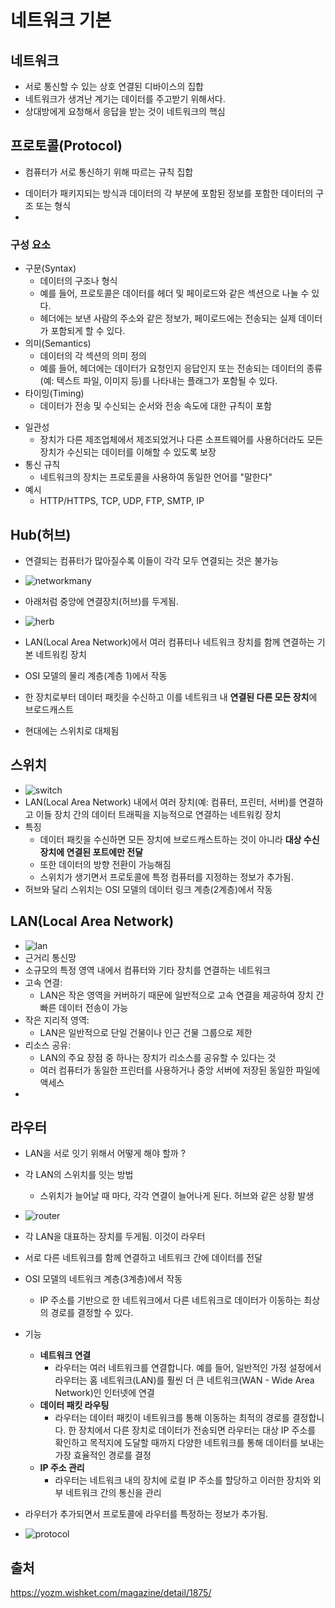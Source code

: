 # 네트워크 기본

## 네트워크
- 서로 통신할 수 있는 상호 연결된 디바이스의 집합
- 네트워크가 생겨난 계기는 데이터를 주고받기 위해서다.
- 상대방에게 요청해서 응답을 받는 것이 네트워크의 핵심

## 프로토콜(Protocol)
- 컴퓨터가 서로 통신하기 위해 따르는 규칙 집합
* 데이터가 패키지되는 방식과 데이터의 각 부분에 포함된 정보를 포함한 데이터의 구조 또는 형식
* 
### 구성 요소
- 구문(Syntax)
  - 데이터의 구조나 형식 
  - 예를 들어, 프로토콜은 데이터를 헤더 및 페이로드와 같은 섹션으로 나눌 수 있다.
  - 헤더에는 보낸 사람의 주소와 같은 정보가, 페이로드에는 전송되는 실제 데이터가 포함되게 할 수 있다.
- 의미(Semantics)
  - 데이터의 각 섹션의 의미 정의
  - 예를 들어, 헤더에는 데이터가 요청인지 응답인지 또는 전송되는 데이터의 종류(예: 텍스트 파일, 이미지 등)를 나타내는 플래그가 포함될 수 있다.
- 타이밍(Timing)
  - 데이터가 전송 및 수신되는 순서와 전송 속도에 대한 규칙이 포함

* 일관성
  * 장치가 다른 제조업체에서 제조되었거나 다른 소프트웨어를 사용하더라도 모든 장치가 수신되는 데이터를 이해할 수 있도록 보장
* 통신 규칙
  * 네트워크의 장치는 프로토콜을 사용하여 동일한 언어를 "말한다"
* 예시
  * HTTP/HTTPS, TCP, UDP, FTP, SMTP, IP

## Hub(허브)
* 연결되는 컴퓨터가 많아질수록 이들이 각각 모두 연결되는 것은 불가능
* ![networkmany](../../images/Cs/networkmany.png)

* 아래처럼 중앙에 연결장치(허브)를 두게됨.
* ![herb](../../images/Cs/herb.png)

*  LAN(Local Area Network)에서 여러 컴퓨터나 네트워크 장치를 함께 연결하는 기본 네트워킹 장치
*  OSI 모델의 물리 계층(계층 1)에서 작동
*  한 장치로부터 데이터 패킷을 수신하고 이를 네트워크 내 **연결된 다른 모든 장치**에 브로드캐스트
*  현대에는 스위치로 대체됨

## 스위치
* ![switch](../../images/Cs/switch.png)
* LAN(Local Area Network) 내에서 여러 장치(예: 컴퓨터, 프린터, 서버)를 연결하고 이들 장치 간의 데이터 트래픽을 지능적으로 연결하는 네트워킹 장치
* 특징
  * 데이터 패킷을 수신하면 모든 장치에 브로드캐스트하는 것이 아니라 **대상 수신 장치에 연결된 포트에만 전달**
  * 또한 데이터의 방향 전환이 가능해짐
  * 스위치가 생기면서 프로토콜에 특정 컴퓨터를 지정하는 정보가 추가됨.
* 허브와 달리 스위치는 OSI 모델의 데이터 링크 계층(2계층)에서 작동

## LAN(Local Area Network)
* ![lan](../../images/Cs/lan.png)
* 근거리 통신망
* 소규모의 특정 영역 내에서 컴퓨터와 기타 장치를 연결하는 네트워크
* 고속 연결: 
  * LAN은 작은 영역을 커버하기 때문에 일반적으로 고속 연결을 제공하여 장치 간 빠른 데이터 전송이 가능
* 작은 지리적 영역: 
  * LAN은 일반적으로 단일 건물이나 인근 건물 그룹으로 제한
* 리소스 공유: 
  * LAN의 주요 장점 중 하나는 장치가 리소스를 공유할 수 있다는 것
  * 여러 컴퓨터가 동일한 프린터를 사용하거나 중앙 서버에 저장된 동일한 파일에 액세스
* 

## 라우터 
* LAN을 서로 잇기 위해서 어떻게 해야 할까 ? 
* 각 LAN의 스위치를 잇는 방법 
  * 스위치가 늘어날 때 마다, 각각 연결이 늘어나게 된다. 허브와 같은 상황 발생
* ![router](../../images/Cs/router2.png)

* 각 LAN을 대표하는 장치를 두게됨. 이것이 라우터
* 서로 다른 네트워크를 함께 연결하고 네트워크 간에 데이터를 전달
* OSI 모델의 네트워크 계층(3계층)에서 작동
  *  IP 주소를 기반으로 한 네트워크에서 다른 네트워크로 데이터가 이동하는 최상의 경로를 결정할 수 있다.
* 기능
  * **네트워크 연결**
    * 라우터는 여러 네트워크를 연결합니다. 예를 들어, 일반적인 가정 설정에서 라우터는 홈 네트워크(LAN)를 훨씬 더 큰 네트워크(WAN - Wide Area Network)인 인터넷에 연결
  * **데이터 패킷 라우팅**
    * 라우터는 데이터 패킷이 네트워크를 통해 이동하는 최적의 경로를 결정합니다. 한 장치에서 다른 장치로 데이터가 전송되면 라우터는 대상 IP 주소를 확인하고 목적지에 도달할 때까지 다양한 네트워크를 통해 데이터를 보내는 가장 효율적인 경로를 결정
  * **IP 주소 관리**
    * 라우터는 네트워크 내의 장치에 로컬 IP 주소를 할당하고 이러한 장치와 외부 네트워크 간의 통신을 관리


* 라우터가 추가되면서 프로토콜에 라우터를 특정하는 정보가 추가됨. 
* ![protocol](../../images/Cs/protocol.png)

## 출처 
https://yozm.wishket.com/magazine/detail/1875/